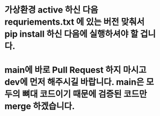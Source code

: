# 가상환경 active 하신 다음 requriements.txt 에 있는 버전 맞춰서 pip install 하신 다음에 실행하셔야 할 겁니다.


# main에 바로 Pull Request 하지 마시고 dev에 먼저 해주시길 바랍니다. main은 모두의 뼈대 코드이기 때문에 검증된 코드만 merge 하겠습니다.
